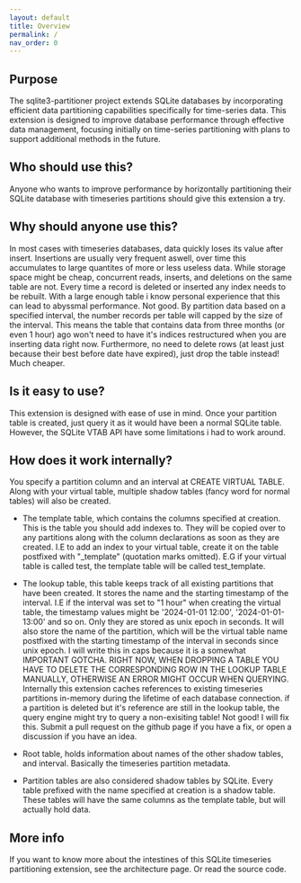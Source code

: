 ```yaml
---
layout: default
title: Overview
permalink: /
nav_order: 0
---
```




##  Purpose
The sqlite3-partitioner project extends SQLite databases by incorporating efficient data partitioning capabilities specifically for time-series data. This extension is designed to improve database performance through effective data management, focusing initially on time-series partitioning with plans to support additional methods in the future.

## Who should use this?
Anyone who wants to improve performance by horizontally partitioning their SQLite database with timeseries partitions should give this extension a try.

## Why should anyone use this?
In most cases with timeseries databases, data quickly loses its value after insert. Insertions are usually very frequent aswell, over time this accumulates to large quantites of more or less useless data. While storage space might be cheap, concurrent reads, inserts, and deletions on the same table are not. Every time a record is deleted or inserted any index needs to be rebuilt. With a large enough table i know personal experience that this can lead to abyssmal performance. Not good. By partition data based on a specified interval, the number records per table will capped by the size of the interval. This means the table that contains data from three months (or even 1 hour) ago won't need to have it's indices restructured when you are inserting data right now. Furthermore, no need to delete rows (at least just because their best before date have expired), just drop the table instead! Much cheaper.

## Is it easy to use?
This extension is designed with ease of use in mind. Once your partition table is created, just query it as it would have been a normal SQLite table. However, the SQLite VTAB API have some limitations i had to work around.

## How does it work internally?
You specify a partition column and an interval at CREATE VIRTUAL TABLE. Along with your virtual table, multiple shadow tables (fancy word for normal tables) will also be created. 

* The template table, which contains the columns specified at creation. This is the table you should add indexes to. They will be copied over to any partitions along with the column declarations as soon as they are created. I.E to add an index to your virtual table, create it on the table postfixed with "_template" (quotation marks omitted). E.G if your virtual table is called test, the template table will be called test_template.

* The lookup table, this table keeps track of all existing partitions that have been created. It stores the name and the starting timestamp of the interval. I.E if the interval was set to "1 hour" when creating the virtual table, the timestamp values might be '2024-01-01 12:00', '2024-01-01-13:00' and so on. Only they are stored as unix epoch in seconds. It will also store the name of the partition, which will be the virtual table name postfixed with the starting timestamp of the interval in seconds since unix epoch. I will write this in caps because it is a somewhat IMPORTANT GOTCHA. RIGHT NOW, WHEN DROPPING A TABLE YOU HAVE TO DELETE THE CORRESPONDING ROW IN THE LOOKUP TABLE MANUALLY, OTHERWISE AN ERROR MIGHT OCCUR WHEN QUERYING. Internally this extension caches references to existing timeseries partitions in-memory during the lifetime of each database connection. if a partition is deleted but it's reference are still in the lookup table, the query engine might try to query a non-exisiting table! Not good! I will fix this. Submit a pull request on the github page if you have a fix, or open a discussion if you have an idea.

* Root table, holds information about names of the other shadow tables, and interval. Basically the timeseries partition metadata.

* Partition tables are also considered shadow tables by SQLite. Every table prefixed with the name specified at creation is a shadow table. These tables will have the same columns as the template table, but will actually hold data.

## More info
 If you want to know more about the intestines of this SQLite timeseries partitioning extension, see the architecture page. Or read the source code.


